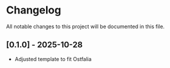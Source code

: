 # Changelog

All notable changes to this project will be documented in this file.

## [0.1.0] - 2025-10-28
- Adjusted template to fit Ostfalia
